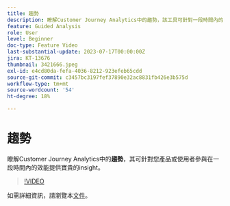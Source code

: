 ```yaml
---
title: 趨勢
description: 瞭解Customer Journey Analytics中的趨勢，該工具可針對一段時間內的產品效能或使用者參與度提供寶貴的insight。
feature: Guided Analysis
role: User
level: Beginner
doc-type: Feature Video
last-substantial-update: 2023-07-17T00:00:00Z
jira: KT-13676
thumbnail: 3421666.jpeg
exl-id: e4cd80da-fefa-4036-8212-923efeb65cdd
source-git-commit: c3457bc3197fef37890e32ac8831fb426e3b575d
workflow-type: tm+mt
source-wordcount: '54'
ht-degree: 18%

---
```


# 趨勢

瞭解Customer Journey Analytics中的&#x200B;**趨勢**，其可針對您產品或使用者參與在一段時間內的效能提供寶貴的insight。

>[!VIDEO](https://video.tv.adobe.com/v/3421666/?learn=on)

如需詳細資訊，請瀏覽本[文件](https://experienceleague.adobe.com/docs/analytics-platform/using/guided-analysis/trends/usage.html)。
